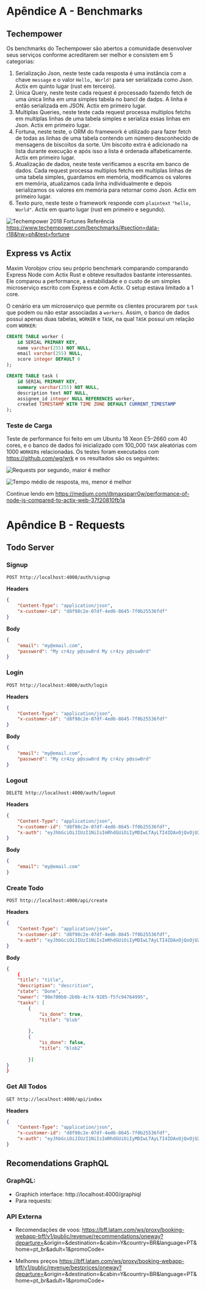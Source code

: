 # Apêndice A - Benchmarks

## Techempower

Os benchmarks do Techempower são abertos a comunidade desenvolver seus serviços conforme acreditarem ser melhor e consistem em 5 categorias:
1. Serialização Json, neste teste cada resposta é uma instância com a chave `message` e o valor `Hello, World!` para ser serializada como Json. Actix em quinto lugar (rust em terceiro).
2. Única Query, neste teste cada request é processado fazendo fetch de uma única linha em uma simples tabela no bancl de dadps. A linha é então serializada em JSON. Actix em primeiro lugar.
3. Multiplas Queries, neste teste cada request processa multiplos fetchs em multiplas linhas de uma tabela simples e serializa essas linhas em Json. Actix em primeiro lugar.
4. Fortuna, neste teste, o ORM do framework é utilizado para fazer fetch de todas as linhas de uma tabela contendo um número desconhecido de mensagens de biscoitos da sorte. Um biscoito extra é adicionado na lista durante execução e após isso a lista é ordenada alfabeticamente. Actix em primeiro lugar.
5. Atualização de dados, neste teste verificamos a escrita em banco de dados. Cada request processa multiplos fetchs em multiplas linhas de uma tabela simples, guardamos em memória, modificamos os valores em memória, atualizamos cada linha individualmente  e depois serializamos os valores em memória para retornar como Json. Actix em primeiro lugar.
6. Texto puro, neste teste o framework responde com `plaintext` `"hello, World"`. Actix em quarto lugar (rust em primeiro e segundo).

![Techempower 2018 Fortunes](./imagens/techempower.png)
Referência https://www.techempower.com/benchmarks/#section=data-r18&hw=ph&test=fortune

## Express vs Actix

Maxim Vorobjov criou seu próprio benchmark comparando comparando Express Node com Actix Rust e obteve resultados bastante interessantes. Ele comparou a performance, a estabilidade e o custo de um simples microserviço escrito com Express e com Actix. O setup estava limitado a 1 core. 

O cenário era um microserviço que permite os clientes procurarem por `task` que podem ou não estar associadas a `workers`. Assim, o banco de dados possui apenas duas tabelas, `WORKER` e `TASK`, na qual `TASK` possui um relação com `WORKER`:

```sql
CREATE TABLE worker (
	id SERIAL PRIMARY KEY,
	name varchar(255) NOT NULL,
	email varchar(255) NULL,
	score integer DEFAULT 0
);

CREATE TABLE task (
	id SERIAL PRIMARY KEY,
	summary varchar(255) NOT NULL,
	description text NOT NULL,
	assignee_id integer NULL REFERENCES worker,
	created TIMESTAMP WITH TIME ZONE DEFAULT CURRENT_TIMESTAMP
);
```

### Teste de Carga

Teste de performance foi feito em um  Ubuntu 18 Xeon E5–2660 com 40 cores, e o banco de dados foi inicializado com 100_000 `TASK` aleatórias com 1000 `WORKER`s  relacionadas. Os testes foram executados com https://github.com/wg/wrk e os resultados são os seguintes:

![Requests por segundo, maior é melhor](./imagens/actixexpressloadrps.png)

![Tempo médio de resposta, ms, menor é melhor](./imagens/actixexpressloadmrt.png)

Continue lendo em https://medium.com/@maxsparr0w/performance-of-node-js-compared-to-actix-web-37f20810fb1a


# Apêndice B - Requests

## Todo Server

### Signup

`POST http://localhost:4000/auth/signup`

**Headers**
```json
{
    "Content-Type": "application/json",
    "x-customer-id": "d8f98c2e-07df-4ed6-8645-7f0b25536fdf"
}
```

**Body**
```json
{
	"email": "my@email.com",
	"password": "My cr4zy p@ssw0rd My cr4zy p@ssw0rd"
}
```

### Login

`POST http://localhost:4000/auth/login`

**Headers**
```json
{
    "Content-Type": "application/json",
    "x-customer-id": "d8f98c2e-07df-4ed6-8645-7f0b25536fdf"
}
```

**Body**
```json
{
	"email": "my@email.com",
	"password": "My cr4zy p@ssw0rd My cr4zy p@ssw0rd"
}
```

### Logout

`DELETE http://localhost:4000/auth/logout`

**Headers**
```json
{
    "Content-Type": "application/json",
    "x-customer-id": "d8f98c2e-07df-4ed6-8645-7f0b25536fdf",
    "x-auth": "eyJhbGciOiJIUzI1NiIsImRhdGUiOiIyMDIwLTAyLTI4IDAxOjQxOjU2LjA2NjYxNTQwMCBVVEMiLCJ0eXAiOiJqd3QifQ.eyJlbWFpbCI6Im15QGVtYWlsLmNvbSIsImV4cGlyZXNfYXQiOiIyMDIwLTAyLTI5VDAxOjQxOjU2LjA2MzI2ODgwMCIsImlkIjoiZDdjNTk1MTItYjlhYS00NzBhLWEwNjUtZTAwYTYxMTcxYmE0In0.gIycarcQhbbcjvYIHDW_9fVgCFrFs1LjlJFMZGIm_kw"
}
```

**Body**
```json
{
	"email": "my@email.com"
}
```

### Create Todo

`POST http://localhost:4000/api/create`

**Headers**
```json
{
    "Content-Type": "application/json",
    "x-customer-id": "d8f98c2e-07df-4ed6-8645-7f0b25536fdf",
    "x-auth": "eyJhbGciOiJIUzI1NiIsImRhdGUiOiIyMDIwLTAyLTI4IDAxOjQxOjU2LjA2NjYxNTQwMCBVVEMiLCJ0eXAiOiJqd3QifQ.eyJlbWFpbCI6Im15QGVtYWlsLmNvbSIsImV4cGlyZXNfYXQiOiIyMDIwLTAyLTI5VDAxOjQxOjU2LjA2MzI2ODgwMCIsImlkIjoiZDdjNTk1MTItYjlhYS00NzBhLWEwNjUtZTAwYTYxMTcxYmE0In0.gIycarcQhbbcjvYIHDW_9fVgCFrFs1LjlJFMZGIm_kw"
}
```

**Body**
```json
{
	{
	"title": "title",
	"description": "descrition",
	"state": "Done",
	"owner": "90e700b0-2b9b-4c74-9285-f5fc94764995",
	"tasks": [
		{
			"is_done": true,
			"title": "blob"
			
		},
		{
			"is_done": false,
			"title": "blob2"
			
		}]
}
}
```

### Get All Todos

`GET http://localhost:4000/api/index`

**Headers**
```json
{
    "Content-Type": "application/json",
    "x-customer-id": "d8f98c2e-07df-4ed6-8645-7f0b25536fdf",
    "x-auth": "eyJhbGciOiJIUzI1NiIsImRhdGUiOiIyMDIwLTAyLTI4IDAxOjQxOjU2LjA2NjYxNTQwMCBVVEMiLCJ0eXAiOiJqd3QifQ.eyJlbWFpbCI6Im15QGVtYWlsLmNvbSIsImV4cGlyZXNfYXQiOiIyMDIwLTAyLTI5VDAxOjQxOjU2LjA2MzI2ODgwMCIsImlkIjoiZDdjNTk1MTItYjlhYS00NzBhLWEwNjUtZTAwYTYxMTcxYmE0In0.gIycarcQhbbcjvYIHDW_9fVgCFrFs1LjlJFMZGIm_kw"
}
```

## Recomendations GraphQL

### GraphQL:
-  Graphich interface: http://localhost:4000/graphiql
-  Para requests: 

### API Externa

- Recomendações de voos: https://bff.latam.com/ws/proxy/booking-webapp-bff/v1/public/revenue/recommendations/oneway?departure=<YYYY-mm-dd>&origin=<IATA>&destination=<IATA>&cabin=Y&country=BR&language=PT&home=pt_br&adult=1&promoCode=

- Melhores preços https://bff.latam.com/ws/proxy/booking-webapp-bff/v1/public/revenue/bestprices/oneway?departure=<YYYY-mm-dd>&origin=<IATA>&destination=<IATA>&cabin=Y&country=BR&language=PT&home=pt_br&adult=1&promoCode=